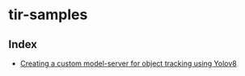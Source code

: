 # tir-samples

## Index

* [Creating a custom model-server for object tracking using Yolov8](https://github.com/tire2e/tir-samples/blob/master/inference/yolov8/README.md)
